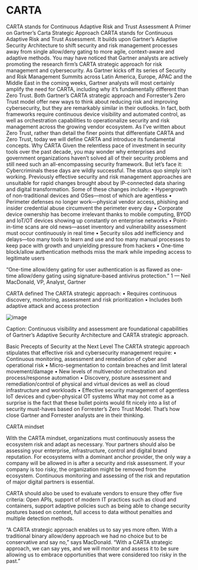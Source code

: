 # CARTA
CARTA stands for Continuous Adaptive Risk and Trust Assessment
A Primer on Gartner’s Carta Strategic Approach
CARTA stands for Continuous Adaptive Risk and Trust Assessment. It builds upon Gartner’s Adaptive Security Architecture to shift security and risk management processes away from single allow/deny gating to more agile, context-aware and adaptive methods. 
You may have noticed that Gartner analysts are actively promoting the research firm’s CARTA strategic approach for risk management and cybersecurity. As Gartner kicks off its series of Security and Risk Management Summits across Latin America, Europe, APAC and the Middle East in the coming weeks, Gartner analysts will most certainly amplify the need for CARTA, including why it’s fundamentally different than Zero Trust.
Both Gartner’s CARTA strategic approach and Forrester’s Zero Trust model offer new ways to think about reducing risk and improving cybersecurity, but they are remarkably similar in their outlooks. In fact, both frameworks require continuous device visibility and automated control, as well as orchestration capabilities to operationalize security and risk management across the growing vendor ecosystem. As I’ve written about Zero Trust, rather than detail the finer points that differentiate CARTA and Zero Trust, today we will define CARTA and introduce its fundamental concepts.
Why CARTA
Given the relentless pace of investment in security tools over the past decade, you may wonder why enterprises and government organizations haven’t solved all of their security problems and still need such an all-encompassing security framework. But let’s face it: Cybercriminals these days are wildly successful. The status quo simply isn’t working. Previously effective security and risk management approaches are unsuitable for rapid changes brought about by IP-connected data sharing and digital transformation. Some of these changes include:
•	Hypergrowth of non-traditional devices and OSes—most of which are agentless
•	Perimeter defenses no longer work—physical vendor access, phishing and insider credential abuse circumvent the perimeter every day
•	Corporate device ownership has become irrelevant thanks to mobile computing, BYOD and IoT/OT devices showing up constantly on enterprise networks
•	Point-in-time scans are old news—asset inventory and vulnerability assessment must occur continuously in real time
•	Security silos add inefficiency and delays—too many tools to learn and use and too many manual processes to keep pace with growth and unyielding pressure from hackers
•	One-time block/allow authentication methods miss the mark while impeding access to legitimate users
 
“One-time allow/deny gating for user authentication is as flawed as one-time allow/deny gating using signature-based antivirus protection.” 1
— Neil MacDonald, VP, Analyst, Gartner
 
CARTA defined
The CARTA strategic approach:
•	Requires continuous discovery, monitoring, assessment and risk prioritization
•	Includes both adaptive attack and access protection

 ![image](https://github.com/user-attachments/assets/b93d04b2-58ec-4076-9838-e621f8908bfe)

 
Caption: Continuous visibility and assessment are foundational capabilities of Gartner’s Adaptive Security Architecture and CARTA strategic approach.
 
Basic Precepts of Security at the Next Level
The CARTA strategic approach stipulates that effective risk and cybersecurity management require:
•	Continuous monitoring, assessment and remediation of cyber and operational risk
•	Micro-segmentation to contain breaches and limit lateral movement/damage
•	New levels of multivendor orchestration and process/response automation
•	Discovery, posture assessment and remediation/control of physical and virtual devices as well as cloud infrastructure and workloads
•	Effective security management of agentless IoT devices and cyber-physical OT systems
What may not come as a surprise is the fact that these bullet points would fit nicely into a list of security must-haves based on Forrester’s Zero Trust Model. That’s how close Gartner and Forrester analysts are in their thinking.

CARTA mindset

With the CARTA mindset, organizations must continuously assess the ecosystem risk and adapt as necessary. Your partners should also be assessing your enterprise, infrastructure, control and digital brand reputation. For ecosystems with a dominant anchor provider, the only way a company will be allowed in is after a security and risk assessment. If your company is too risky, the organization might be removed from the ecosystem. Continuous monitoring and assessing of the risk and reputation of major digital partners is essential.

CARTA should also be used to evaluate vendors to ensure they offer five criteria: Open APIs, support of modern IT practices such as cloud and containers, support adaptive policies such as being able to change security postures based on context, full access to data without penalties and multiple detection methods.

“A CARTA strategic approach enables us to say yes more often. With a traditional binary allow/deny approach we had no choice but to be conservative and say no,” says MacDonald. “With a CARTA strategic approach, we can say yes, and we will monitor and assess it to be sure allowing us to embrace opportunities that were considered too risky in the past.”

